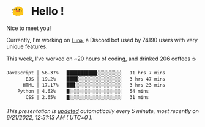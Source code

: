 <h1>   <img src="./spoinky.gif" style="vertical-align:middle;" width="30px">   Hello ! </h1>

Nice to meet you!

Currently, I'm working on <a href='https://github.com/Asgarrrr/Luna'>`Luna`</a>, a Discord bot used by 74190 users with very unique features.

This week, I've worked on ~20 hours of coding, and drinked 206 coffees ☕

```
JavaScript │ 56.37%   ███████████░░░░░░░░░   11 hrs 7 mins
       EJS │ 19.2%    ████░░░░░░░░░░░░░░░░   3 hrs 47 mins
      HTML │ 17.17%   ███░░░░░░░░░░░░░░░░░   3 hrs 23 mins
    Python │ 4.62%    █░░░░░░░░░░░░░░░░░░░   54 mins
       CSS │ 2.65%    █░░░░░░░░░░░░░░░░░░░   31 mins
```

###### This presentation is [updated](https://github.com/Asgarrrr) automatically every 5 minute, most recently on 6/21/2022, 12:51:13 AM ( UTC±0 ).
